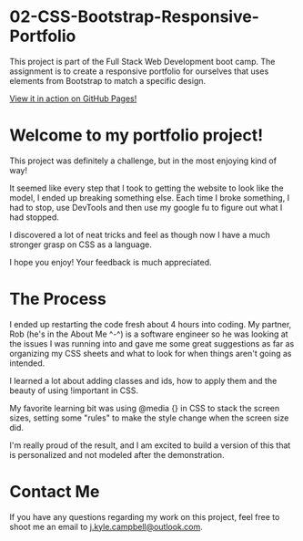 # 02-CSS-Bootstrap-Responsive-Portfolio

This project is part of the Full Stack Web Development boot camp. The assignment is to create a responsive portfolio for ourselves that uses elements from Bootstrap to match a specific design.

[View it in action on GitHub Pages!](https://campbell-jk.github.io/02-CSS-Bootstrap-Responsive-Portfolio/)

# Welcome to my portfolio project!

This project was definitely a challenge, but in the most enjoying kind of way!

It seemed like every step that I took to getting the website to look like the model, I ended up breaking something else. Each time I broke something, I had to stop, use DevTools and then use my google fu to figure out what I had stopped. 

I discovered a lot of neat tricks and feel as though now I have a much stronger grasp on CSS as a language.

I hope you enjoy! Your feedback is much appreciated.

# The Process

I ended up restarting the code fresh about 4 hours into coding. My partner, Rob (he's in the About Me ^-^) is a software engineer so he was looking at the issues I was running into and gave me some great suggestions as far as organizing my CSS sheets and what to look for when things aren't going as intended.

I learned a lot about adding classes and ids, how to apply them and the beauty of using !important in CSS.

My favorite learning bit was using @media {} in CSS to stack the screen sizes, setting some "rules" to make the style change when the screen size did.

I'm really proud of the result, and I am excited to build a version of this that is personalized and not modeled after the demonstration.

# Contact Me

If you have any questions regarding my work on this project, feel free to shoot me an email to j.kyle.campbell@outlook.com.